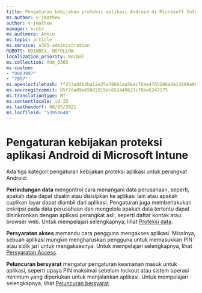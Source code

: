 ```yaml
---
title: Pengaturan kebijakan proteksi aplikasi Android di Microsoft Intune
ms.author: v-jmathew
author: v-jmathew
manager: scotv
ms.audience: Admin
ms.topic: article
ms.service: o365-administration
ROBOTS: NOINDEX, NOFOLLOW
localization_priority: Normal
ms.collection: Adm_O365
ms.custom:
- "9003997"
- "7057"
ms.openlocfilehash: ff253ad4b2ba12e25a786b5aa5bac76ae4765206a2e12880a0673ce5fcbf30c2
ms.sourcegitcommit: b5f7da89a650d2915dc652449623c78be6247175
ms.translationtype: MT
ms.contentlocale: id-ID
ms.lasthandoff: 08/05/2021
ms.locfileid: "53951640"
---
```

# <a name="android-app-protection-policy-settings-in-microsoft-intune"></a>Pengaturan kebijakan proteksi aplikasi Android di Microsoft Intune

Ada tiga kategori pengaturan kebijakan proteksi aplikasi untuk perangkat Android:

**Perlindungan data** mengontrol cara menangani data perusahaan, seperti, apakah data dapat disalin atau disisipkan ke aplikasi lain atau apakah cuplikan layar dapat diambil dari aplikasi. Pengaturan juga memberlakukan enkripsi pada data perusahaan dan mengelola apakah data tertentu dapat disinkronkan dengan aplikasi perangkat asli, seperti daftar kontak atau browser web. Untuk mempelajari selengkapnya, lihat [Proteksi data](https://go.microsoft.com/fwlink/?linkid=2135259).

**Persyaratan akses** memandu cara pengguna mengakses aplikasi. Misalnya, sebuah aplikasi mungkin mengharuskan pengguna untuk memasukkan PIN atau sidik jari untuk mengaksesnya. Untuk mempelajari selengkapnya, lihat [Persyaratan Access](https://go.microsoft.com/fwlink/?linkid=2135260).

**Peluncuran bersyarat** mengatur pengaturan keamanan masuk untuk aplikasi, seperti upaya PIN maksimal sebelum lockout atau sistem operasi minimum yang diperlukan untuk menjalankan aplikasi. Untuk mempelajari selengkapnya, lihat [Peluncuran bersyarat](https://go.microsoft.com/fwlink/?linkid=2135507).
